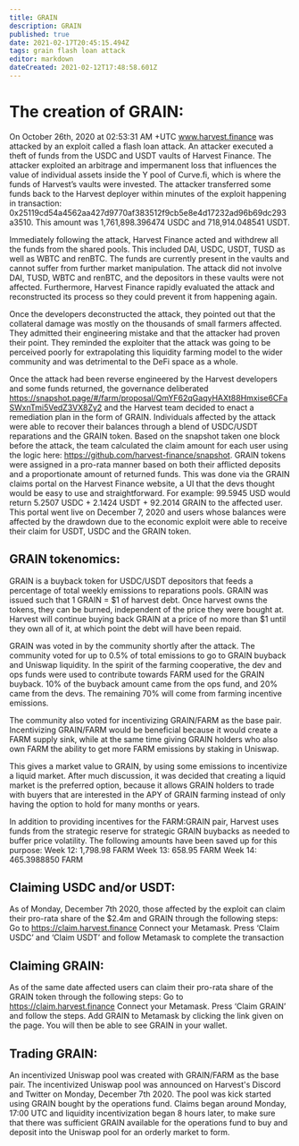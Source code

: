 ```yaml
---
title: GRAIN
description: GRAIN
published: true
date: 2021-02-17T20:45:15.494Z
tags: grain flash loan attack
editor: markdown
dateCreated: 2021-02-12T17:48:58.601Z
---
```


# The creation of GRAIN:
On October 26th, 2020 at 02:53:31 AM +UTC www.harvest.finance was attacked by an exploit called a flash loan attack. An attacker executed a theft of funds from the USDC and USDT vaults of Harvest Finance. The attacker exploited an arbitrage and impermanent loss that influences the value of individual assets inside the Y pool of Curve.fi, which is where the funds of Harvest’s vaults were invested. The attacker transferred some funds back to the Harvest deployer within minutes of the exploit happening in transaction: 0x25119cd54a4562aa427d9770af383512f9cb5e8e4d17232ad96b69dc293a3510. This amount was 1,761,898.396474 USDC and 718,914.048541 USDT.

Immediately following the attack, Harvest Finance acted and withdrew all the funds from the shared pools. This included DAI, USDC, USDT, TUSD as well as WBTC and renBTC. The funds are currently present in the vaults and cannot suffer from further market manipulation. The attack did not involve DAI, TUSD, WBTC and renBTC, and the depositors in these vaults were not affected. Furthermore, Harvest Finance rapidly evaluated the attack and reconstructed its process so they could prevent it from happening again. 

Once the developers deconstructed the attack, they pointed out that the collateral damage was mostly on the thousands of small farmers affected. They admitted their engineering mistake and that the attacker had proven their point. They reminded the exploiter that the attack was going to be perceived poorly for extrapolating this liquidity farming model to the wider community and was detrimental to the DeFi space as a whole. 

Once the attack had been reverse engineered by the Harvest developers and some funds returned, the governance deliberated https://snapshot.page/#/farm/proposal/QmYF62qGaqyHAXt88Hmxise6CFaSWxnTmi5VedZ3VX8Zy2 and the Harvest team decided to enact a remediation plan in the form of GRAIN. Individuals affected by the attack were able to recover their balances through a blend of USDC/USDT reparations and the GRAIN token. Based on the snapshot taken one block before the attack, the team calculated the claim amount for each user using the logic here: https://github.com/harvest-finance/snapshot. GRAIN tokens were assigned in a pro-rata manner based on both their afflicted deposits and a proportionate amount of returned funds. This was done via the GRAIN claims portal on the Harvest Finance website, a UI that the devs thought would be easy to use and straightforward. For example: 99.5945 USD would return 5.2507 USDC + 2.1424 USDT + 92.2014 GRAIN to the affected user. This portal went live on December 7, 2020 and users whose balances were affected by the drawdown due to the economic exploit were able to receive their claim for USDT, USDC and the GRAIN token.

## GRAIN tokenomics:
GRAIN is a buyback token for USDC/USDT depositors that feeds a percentage of total weekly emissions to reparations pools. GRAIN was issued such that 1 GRAIN = $1 of harvest debt. Once harvest owns the tokens, they can be burned, independent of the price they were bought at. Harvest will continue buying back GRAIN at a price of no more than $1 until they own all of it, at which point the debt will have been repaid.

GRAIN was voted in by the community shortly after the attack. The community voted for up to 0.5% of total emissions to go to GRAIN buyback and Uniswap liquidity. In the spirit of the farming cooperative, the dev and ops funds were used to contribute towards FARM used for the GRAIN buyback. 10% of the buyback amount came from the ops fund, and 20% came from the devs. The remaining 70% will come from farming incentive emissions.

The community also voted for incentivizing GRAIN/FARM as the base pair. Incentivizing GRAIN/FARM would be beneficial because it would create a FARM supply sink, while at the same time giving GRAIN holders who also own FARM the ability to get more FARM emissions by staking in Uniswap.

This gives a market value to GRAIN, by using some emissions to incentivize a liquid market. After much discussion, it was decided that creating a liquid market is the preferred option, because it allows GRAIN holders to trade with buyers that are interested in the APY of GRAIN farming instead of only having the option to hold for many months or years.

In addition to providing incentives for the FARM:GRAIN pair, Harvest uses funds from the strategic reserve for strategic GRAIN buybacks as needed to buffer price volatility. The following amounts have been saved up for this purpose:
Week 12: 1,798.98 FARM
Week 13: 658.95 FARM
Week 14: 465.3988850 FARM

## Claiming USDC and/or USDT:
As of Monday, December 7th 2020, those affected by the exploit can claim their pro-rata share of the $2.4m and GRAIN through the following steps:
Go to https://claim.harvest.finance
Connect your Metamask.
Press ‘Claim USDC’ and ‘Claim USDT’ and follow Metamask to complete the transaction

## Claiming GRAIN:
As of the same date affected users can claim their pro-rata share of the GRAIN token through the following steps:
Go to https://claim.harvest.finance
Connect your Metamask.
Press ‘Claim GRAIN’ and follow the steps.
Add GRAIN to Metamask by clicking the link given on the page. You will then be able to see GRAIN in your wallet.

## Trading GRAIN:
An incentivized Uniswap pool was created with GRAIN/FARM as the base pair. The incentivized Uniswap pool was announced on Harvest's Discord and Twitter on Monday, December 7th 2020. The pool was kick started using GRAIN bought by the operations fund. Claims began around Monday, 17:00 UTC and liquidity incentivization began 8 hours later, to make sure that there was sufficient GRAIN available for the operations fund to buy and deposit into the Uniswap pool for an orderly market to form.








